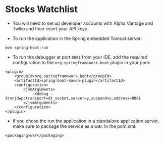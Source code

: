# Stocks Watchlist #
* You will need to set up developer accounts with Alpha Vantage and Twilio and then insert your API keys 

* To run the application in the Spring embedded Tomcat server: 

```
mvn spring-boot:run
``` 

* To run the debugger at port `8081` from your IDE, add the required configuration to the `org.springframework.boot` plugin in your pom:
```
<plugin>
    <groupId>org.springframework.boot</groupId>
    <artifactId>spring-boot-maven-plugin</artifactId>
    <configuration>
        <jvmArguments>
            -Xdebug -Xrunjdwp:transport=dt_socket,server=y,suspend=y,address=8081
        </jvmArguments>
    </configuration>
</plugin>
```

* If you chose the run the application in a standalone application server, make sure to package the service as a war. In the pom.xml:
```
<packaging>war</packaging>
```